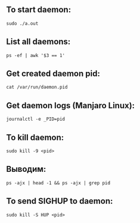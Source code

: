 ## To start daemon:

`sudo ./a.out`

## List all daemons:

`ps -ef | awk '$3 == 1'`

## Get created daemon pid:

`cat /var/run/daemon.pid`

## Get daemon logs (Manjaro Linux):

`journalctl -e _PID=pid`

## To kill daemon:

`sudo kill -9 <pid>`

## Выводим:

`ps -ajx | head -1 && ps -ajx | grep pid`

## To send SIGHUP to daemon:

`sudo kill -S HUP <pid>`
